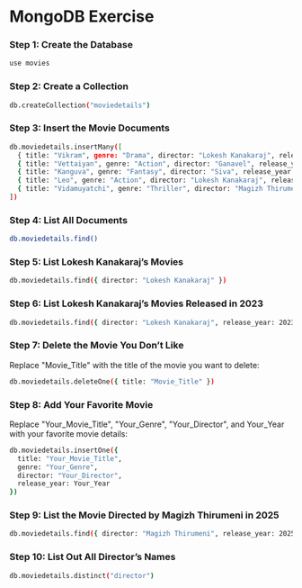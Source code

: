 # MongoDB Exercise

### Step 1: Create the Database
```sh
use movies
```

### Step 2: Create a Collection
```sh
db.createCollection("moviedetails")
```

### Step 3: Insert the Movie Documents
```sh
db.moviedetails.insertMany([
  { title: "Vikram", genre: "Drama", director: "Lokesh Kanakaraj", release_year: 2022 },
  { title: "Vettaiyan", genre: "Action", director: "Ganavel", release_year: 2024 },
  { title: "Kanguva", genre: "Fantasy", director: "Siva", release_year: 2025 },
  { title: "Leo", genre: "Action", director: "Lokesh Kanakaraj", release_year: 2023 },
  { title: "Vidamuyatchi", genre: "Thriller", director: "Magizh Thirumeni", release_year: 2025 }
])
```

### Step 4: List All Documents
```sh
db.moviedetails.find()
```

### Step 5: List Lokesh Kanakaraj’s Movies
```sh
db.moviedetails.find({ director: "Lokesh Kanakaraj" })
```

### Step 6: List Lokesh Kanakaraj’s Movies Released in 2023
```sh
db.moviedetails.find({ director: "Lokesh Kanakaraj", release_year: 2023 })
```

### Step 7: Delete the Movie You Don’t Like
Replace "Movie_Title" with the title of the movie you want to delete:

```sh
db.moviedetails.deleteOne({ title: "Movie_Title" })
```

### Step 8: Add Your Favorite Movie
Replace "Your_Movie_Title", "Your_Genre", "Your_Director", and Your_Year with your favorite movie details:

```sh
db.moviedetails.insertOne({
  title: "Your_Movie_Title",
  genre: "Your_Genre",
  director: "Your_Director",
  release_year: Your_Year
})
```
### Step 9: List the Movie Directed by Magizh Thirumeni in 2025
```sh
db.moviedetails.find({ director: "Magizh Thirumeni", release_year: 2025 })
```

### Step 10: List Out All Director’s Names
```sh
db.moviedetails.distinct("director")
```






